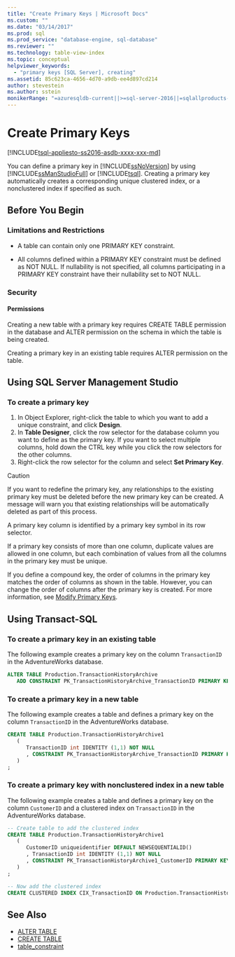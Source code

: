 ```yaml
---
title: "Create Primary Keys | Microsoft Docs"
ms.custom: ""
ms.date: "03/14/2017"
ms.prod: sql
ms.prod_service: "database-engine, sql-database"
ms.reviewer: ""
ms.technology: table-view-index
ms.topic: conceptual
helpviewer_keywords: 
  - "primary keys [SQL Server], creating"
ms.assetid: 85c623ca-4656-4d70-a9db-ee4d897cd214
author: stevestein
ms.author: sstein
monikerRange: "=azuresqldb-current||>=sql-server-2016||=sqlallproducts-allversions||>=sql-server-linux-2017||=azuresqldb-mi-current"
---
```

# Create Primary Keys

[!INCLUDE[tsql-appliesto-ss2016-asdb-xxxx-xxx-md](../../includes/tsql-appliesto-ss2016-asdb-xxxx-xxx-md.md)]

You can define a primary key in [!INCLUDE[ssNoVersion](../../includes/ssnoversion-md.md)] by using [!INCLUDE[ssManStudioFull](../../includes/ssmanstudiofull-md.md)] or [!INCLUDE[tsql](../../includes/tsql-md.md)]. Creating a primary key automatically creates a corresponding unique clustered index, or a nonclustered index if specified as such.

## <a name="BeforeYouBegin"></a> Before You Begin

### <a name="Restrictions"></a> Limitations and Restrictions

- A table can contain only one PRIMARY KEY constraint.

- All columns defined within a PRIMARY KEY constraint must be defined as NOT NULL. If nullability is not specified, all columns participating in a PRIMARY KEY constraint have their nullability set to NOT NULL.

### <a name="Security"></a> Security

#### <a name="Permissions"></a> Permissions

Creating a new table with a primary key requires CREATE TABLE permission in the database and ALTER permission on the schema in which the table is being created.

Creating a primary key in an existing table requires ALTER permission on the table.

## <a name="SSMSProcedure"></a> Using SQL Server Management Studio

### To create a primary key

1. In Object Explorer, right-click the table to which you want to add a unique constraint, and click **Design**.
2. In **Table Designer**, click the row selector for the database column you want to define as the primary key. If you want to select multiple columns, hold down the CTRL key while you click the row selectors for the other columns.
3. Right-click the row selector for the column and select **Set Primary Key**.

> [!CAUTION]
> If you want to redefine the primary key, any relationships to the existing primary key must be deleted before the new primary key can be created. A message will warn you that existing relationships will be automatically deleted as part of this process.

A primary key column is identified by a primary key symbol in its row selector.

If a primary key consists of more than one column, duplicate values are allowed in one column, but each combination of values from all the columns in the primary key must be unique.

If you define a compound key, the order of columns in the primary key matches the order of columns as shown in the table. However, you can change the order of columns after the primary key is created. For more information, see [Modify Primary Keys](../../relational-databases/tables/modify-primary-keys.md).

## <a name="TsqlProcedure"></a> Using Transact-SQL

### To create a primary key in an existing table

The following example creates a primary key on the column `TransactionID` in the AdventureWorks database.

```sql
ALTER TABLE Production.TransactionHistoryArchive
   ADD CONSTRAINT PK_TransactionHistoryArchive_TransactionID PRIMARY KEY CLUSTERED (TransactionID);
```

### To create a primary key in a new table

The following example creates a table and defines a primary key on the column `TransactionID` in the AdventureWorks database.

```sql
CREATE TABLE Production.TransactionHistoryArchive1
   (
      TransactionID int IDENTITY (1,1) NOT NULL
      , CONSTRAINT PK_TransactionHistoryArchive_TransactionID PRIMARY KEY CLUSTERED (TransactionID)
   )
;
```

### To create a primary key with nonclustered index in a new table

The following example creates a table and defines a primary key on the column `CustomerID` and a clustered index on `TransactionID` in the AdventureWorks database.

```sql
-- Create table to add the clustered index
CREATE TABLE Production.TransactionHistoryArchive1
   (
      CustomerID uniqueidentifier DEFAULT NEWSEQUENTIALID()
      , TransactionID int IDENTITY (1,1) NOT NULL
      , CONSTRAINT PK_TransactionHistoryArchive1_CustomerID PRIMARY KEY NONCLUSTERED (CustomerID)
   )
;

-- Now add the clustered index
CREATE CLUSTERED INDEX CIX_TransactionID ON Production.TransactionHistoryArchive1 (TransactionID);
```

## See Also

- [ALTER TABLE](../../t-sql/statements/alter-table-transact-sql.md)
- [CREATE TABLE](../../t-sql/statements/create-table-transact-sql.md) 
- [table_constraint](../../t-sql/statements/alter-table-table-constraint-transact-sql.md)
